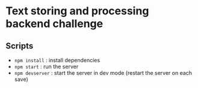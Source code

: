 # Text storing and processing backend challenge

## Scripts

- `npm install` : install dependencies
- `npm start` : run the server
- `npm devserver` : start the server in dev mode (restart the server on each save)

